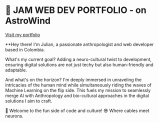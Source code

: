 # 🚀 JAM WEB DEV PORTFOLIO - on AstroWind

[Visit my portfolio](https://jam-webdev-portfolio1.netlify.app/)

**Hey there! I'm Julian, a passionate anthropologist and web developer based in Colombia.

What's my current goal? Adding a neuro-cultural twist to development, ensuring digital solutions are not just techy but also human-friendly and adaptable.

And what's on the horizon? I'm deeply immersed in unraveling the intricacies of the human mind while simultaneously riding the waves of Machine Learning on the flip side. This fuels my mission to seamlessly merge AI with Anthropology and bio-cultural approaches in the digital solutions I aim to craft.

🚀 Welcome to the fun side of code and culture! 😎 Where cables meet neurons.

